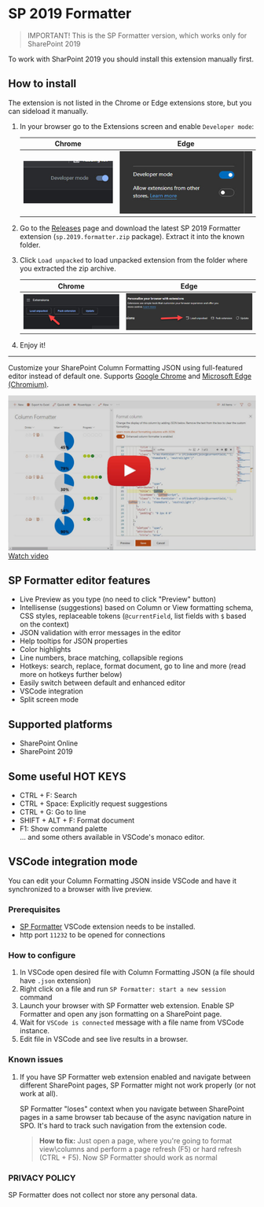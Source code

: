 # SP 2019 Formatter

> IMPORTANT! This is the SP Formatter version, which works only for SharePoint 2019

To work with SharPoint 2019 you should install this extension manually first.

## How to install

The extension is not listed in the Chrome or Edge extensions store, but you can sideload it manually.

1. In your browser go to the Extensions screen and enable `Developer mode`:

    Chrome            |  Edge
    :-------------------------:|:-------------------------:
    ![dev chrome](./img/dev-mode-chrome.jpg)  |  ![dev edge](./img/dev-mode-edge.jpg)

2. Go to the [Releases](https://github.com/pnp/sp-formatter/releases) page and download the latest SP 2019 Formatter extension (`sp.2019.formatter.zip` package). Extract it into the known folder.

3. Click `Load unpacked` to load unpacked extension from the folder where you extracted the zip archive.

    Chrome            |  Edge
    :-------------------------:|:-------------------------:
    ![dev chrome](./img/load-chrome.jpg)  |  ![dev edge](./img/load-edge.jpg)

4. Enjoy it!

---

Customize your SharePoint Column Formatting JSON using full-featured editor instead of default one. Supports [Google Chrome](https://chrome.google.com/webstore/detail/sp-formatter/fmeihfaddhdkoogipahfcjlicglflkhg?hl=en) and [Microsoft Edge (Chromium)](https://microsoftedge.microsoft.com/addons/detail/sp-formatter/eenbldkdgbfcfachaccldfgiajgjmjhi?hl=en-US).

[![youtube video](web-extension/app/icons/column-formatter-yt.jpg)](https://youtu.be/xnyiDdLKWOA)
[Watch video](https://youtu.be/xnyiDdLKWOA)

## SP Formatter editor features

- Live Preview as you type (no need to click "Preview" button)
- Intellisense (suggestions) based on Column or View formatting schema, CSS styles, replaceable tokens (`@currentField`, list fields with `$` based on the context)
- JSON validation with error messages in the editor
- Help tooltips for JSON properties
- Color highlights
- Line numbers, brace matching, collapsible regions
- Hotkeys: search, replace, format document, go to line and more (read more on hotkeys further below)
- Easily switch between default and enhanced editor
- VSCode integration
- Split screen mode

## Supported platforms

- SharePoint Online
- SharePoint 2019

## Some useful HOT KEYS

- CTRL + F: Search  
- CTRL + Space: Explicitly request suggestions  
- CTRL + G: Go to line  
- SHIFT + ALT + F: Format document  
- F1: Show command palette  
 ... and some others available in VSCode's monaco editor.

## VSCode integration mode

You can edit your Column Formatting JSON inside VSCode and have it synchronized to a browser with live preview.

### Prerequisites

- [SP Formatter](https://marketplace.visualstudio.com/items?itemName=s-kainet.sp-formatter) VSCode extension needs to be installed.
- http port `11232` to be opened for connections

### How to configure

1. In VSCode open desired file with Column Formatting JSON (a file should have `.json` extension)
2. Right click on a file and run `SP Formatter: start a new session` command
3. Launch your browser with SP Formatter web extension. Enable SP Formatter and open any json formatting on a SharePoint page.
4. Wait for `VSCode is connected` message with a file name from VSCode instance.
5. Edit file in VSCode and see live results in a browser.

### Known issues

1. If you have SP Formatter web extension enabled and navigate between different SharePoint pages, SP Formatter might not work properly (or not work at all).  

    SP Formatter "loses" context when you navigate between SharePoint pages in a same browser tab because of the async navigation nature in SPO. It's hard to track such navigation from the extension code.

    > **How to fix:** Just open a page, where you're going to format view\columns and perform a page refresh (F5) or hard refresh (CTRL + F5). Now SP Formatter should work as normal

### PRIVACY POLICY  

SP Formatter does not collect nor store any personal data.
